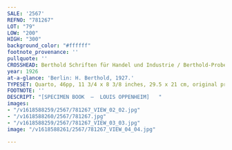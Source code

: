 ```yaml
---
SALE: '2567'
REFNO: "781267"
LOT: "79"
LOW: "200"
HIGH: "300"
background_color: "#ffffff"
footnote_provenance: ''
pullquote: ''
CROSSHEAD: Berthold Schriften für Handel und Industrie / Berthold-Probe Nr. 240.
year: 1926
at-a-glance: 'Berlin: H. Berthold, 1927.'
TYPESET: Quarto, 46pp, 11 3/4 x 8 3/8 inches, 29.5 x 21 cm, original printed wrappers.
FOOTNOTE: ''
DESCRIPT: "[SPECIMEN BOOK  —  LOUIS OPPENHEIM]   "
images:
- "/v1618588259/2567/781267_VIEW_02_02.jpg"
- "/v1618588260/2567/781267.jpg"
- "/v1618588259/2567/781267_VIEW_03_03.jpg"
image: "/v1618588261/2567/781267_VIEW_04_04.jpg"

---
```

